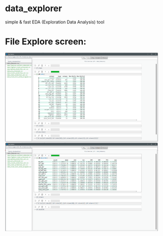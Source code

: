 # data_explorer
simple & fast EDA (Exploration Data Analysis) tool

# File Explore screen:
![file_explore_screenshot](screenshots/file_explore_screen.png)
![file_explore_screenshot](screenshots/file_explore_screen_1.png)
